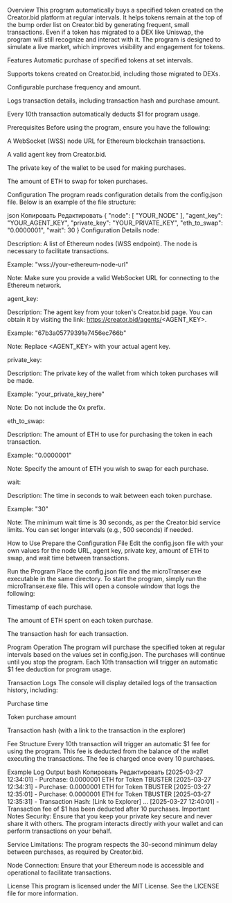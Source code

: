 Overview
This program automatically buys a specified token created on the Creator.bid platform at regular intervals. It helps tokens remain at the top of the bump order list on Creator.bid by generating frequent, small transactions. Even if a token has migrated to a DEX like Uniswap, the program will still recognize and interact with it. The program is designed to simulate a live market, which improves visibility and engagement for tokens.

Features
Automatic purchase of specified tokens at set intervals.

Supports tokens created on Creator.bid, including those migrated to DEXs.

Configurable purchase frequency and amount.

Logs transaction details, including transaction hash and purchase amount.

Every 10th transaction automatically deducts $1 for program usage.

Prerequisites
Before using the program, ensure you have the following:

A WebSocket (WSS) node URL for Ethereum blockchain transactions.

A valid agent key from Creator.bid.

The private key of the wallet to be used for making purchases.

The amount of ETH to swap for token purchases.

Configuration
The program reads configuration details from the config.json file. Below is an example of the file structure:

json
Копировать
Редактировать
{
    "node": [
        "YOUR_NODE"
    ],
    "agent_key": "YOUR_AGENT_KEY",
    "private_key": "YOUR_PRIVATE_KEY",
    "eth_to_swap": "0.0000001",
    "wait": 30
}
Configuration Details
node:

Description: A list of Ethereum nodes (WSS endpoint). The node is necessary to facilitate transactions.

Example: "wss://your-ethereum-node-url"

Note: Make sure you provide a valid WebSocket URL for connecting to the Ethereum network.

agent_key:

Description: The agent key from your token's Creator.bid page. You can obtain it by visiting the link:
https://creator.bid/agents/<AGENT_KEY>.

Example: "67b3a05779391e7456ec766b"

Note: Replace <AGENT_KEY> with your actual agent key.

private_key:

Description: The private key of the wallet from which token purchases will be made.

Example: "your_private_key_here"

Note: Do not include the 0x prefix.

eth_to_swap:

Description: The amount of ETH to use for purchasing the token in each transaction.

Example: "0.0000001"

Note: Specify the amount of ETH you wish to swap for each purchase.

wait:

Description: The time in seconds to wait between each token purchase.

Example: "30"

Note: The minimum wait time is 30 seconds, as per the Creator.bid service limits. You can set longer intervals (e.g., 500 seconds) if needed.

How to Use
Prepare the Configuration File
Edit the config.json file with your own values for the node URL, agent key, private key, amount of ETH to swap, and wait time between transactions.

Run the Program
Place the config.json file and the microTranser.exe executable in the same directory. To start the program, simply run the microTranser.exe file. This will open a console window that logs the following:

Timestamp of each purchase.

The amount of ETH spent on each token purchase.

The transaction hash for each transaction.

Program Operation
The program will purchase the specified token at regular intervals based on the values set in config.json. The purchases will continue until you stop the program. Each 10th transaction will trigger an automatic $1 fee deduction for program usage.

Transaction Logs
The console will display detailed logs of the transaction history, including:

Purchase time

Token purchase amount

Transaction hash (with a link to the transaction in the explorer)

Fee Structure
Every 10th transaction will trigger an automatic $1 fee for using the program. This fee is deducted from the balance of the wallet executing the transactions. The fee is charged once every 10 purchases.

Example Log Output
bash
Копировать
Редактировать
[2025-03-27 12:34:01] - Purchase: 0.0000001 ETH for Token TBUSTER
[2025-03-27 12:34:31] - Purchase: 0.0000001 ETH for Token TBUSTER
[2025-03-27 12:35:01] - Purchase: 0.0000001 ETH for Token TBUSTER
[2025-03-27 12:35:31] - Transaction Hash: [Link to Explorer]
...
[2025-03-27 12:40:01] - Transaction fee of $1 has been deducted after 10 purchases.
Important Notes
Security: Ensure that you keep your private key secure and never share it with others. The program interacts directly with your wallet and can perform transactions on your behalf.

Service Limitations: The program respects the 30-second minimum delay between purchases, as required by Creator.bid.

Node Connection: Ensure that your Ethereum node is accessible and operational to facilitate transactions.

License
This program is licensed under the MIT License. See the LICENSE file for more information.
